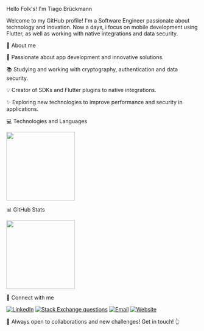 Hello Folk's! I'm Tiago Brückmann

Welcome to my GitHub profile! I'm a Software Engineer passionate about technology and inovation. Now a days, i focus on mobile development using Flutter, as well as working with native integrations and data security.

📝 About me

:rocket: Passionate about app development and innovative solutions.

:books: Studying and working with cryptography, authentication and data security.

:bulb: Creator of SDKs and Flutter plugins to native integrations.

✨ Exploring new technologies to improve performance and security in applications.

:computer: Technologies and Languages

<p align="start">
  <a href="https://github.com/TiagoBruckmann">
    <img height="180em" src="https://github-readme-stats-eight-theta.vercel.app/api/top-langs/?username=TiagoBruckmann&layout=compact&exclude_lang=&theme=algolia" />
  </a>
</p>

📊 GitHub Stats

<p align="start">
  <a href="https://github.com/TiagoBruckmann">
    <img height="180em" src="https://github-readme-stats-eight-theta.vercel.app/api?username=TiagoBruckmann&show_icons=true&theme=algolia&include_all_commits=true&count_private=false" />
  </a>
</p>

:bust_in_silhouette: Connect with me

<a href="https://www.linkedin.com/in/tiago-bruckmann/"><img alt="LinkedIn" src="https://img.shields.io/badge/LinkedIn-050d24?style=flat&logo=linkedin"></a>
<a href="https://stackoverflow.com/users/15343609/tiago-bruckmann">![Stack Exchange questions](https://img.shields.io/stackexchange/:stackexchangesite/t/)</a>
<a href="mailto:tiagobruckmann@gmail.com"><img alt="Email" src="https://img.shields.io/badge/Email-050d24?style=flat&logo=gmail"></a>
<a href="https://tiagobruckmann.dev/">![Website](https://img.shields.io/website)</a>


:muscle: Always open to collaborations and new challenges! Get in touch! :point_up_2:
